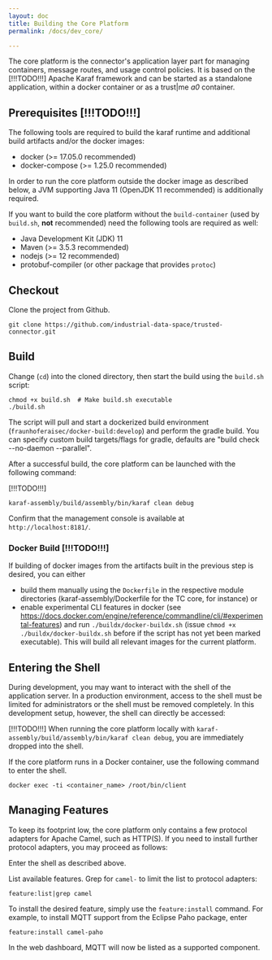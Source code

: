 ```yaml
---
layout: doc
title: Building the Core Platform
permalink: /docs/dev_core/

---
```


The core platform is the connector's application layer part for managing containers, message routes, and usage control policies. It is based on the [!!!TODO!!!] Apache Karaf framework and can be started as a standalone application, within a docker container or as a trust\|me _a0_ container.

## Prerequisites [!!!TODO!!!]

The following tools are required to build the karaf runtime and additional build artifacts and/or the docker images:

* docker (>= 17.05.0 recommended)
* docker-compose (>= 1.25.0 recommended)

In order to run the core platform outside the docker image as described below, a JVM supporting Java 11 (OpenJDK 11 recommended) is additionally required.

If you want to build the core platform without the `build-container` (used by `build.sh`, **not** recommended) need the following tools are required as well:

* Java Development Kit (JDK) 11
* Maven (>= 3.5.3 recommended)
* nodejs (>= 12 recommended)
* protobuf-compiler (or other package that provides `protoc`)

## Checkout

Clone the project from Github.

```
git clone https://github.com/industrial-data-space/trusted-connector.git
```

## Build

Change (`cd`) into the cloned directory, then start the build using the `build.sh` script:

```
chmod +x build.sh  # Make build.sh executable
./build.sh
```

The script will pull and start a dockerized build environment (`fraunhoferaisec/docker-build:develop`) and perform the gradle build.
You can specify custom build targets/flags for gradle, defaults are "build check --no-daemon --parallel".

After a successful build, the core platform can be launched with the following command:


[!!!TODO!!!]
```
karaf-assembly/build/assembly/bin/karaf clean debug
```

Confirm that the management console is available at `http://localhost:8181/`.

### Docker Build [!!!TODO!!!]

If building of docker images from the artifacts built in the previous step is desired, you can either

* build them manually using the `Dockerfile` in the respective module directories (karaf-assembly/Dockerfile for the TC core, for instance) or
* enable experimental CLI features in docker (see https://docs.docker.com/engine/reference/commandline/cli/#experimental-features) and run `./buildx/docker-buildx.sh` (issue `chmod +x ./buildx/docker-buildx.sh` before if the script has not yet been marked executable). This will build all relevant images for the current platform.

## Entering the Shell

During development, you may want to interact with the shell of the application server. In a production environment, access to the shell must be limited for administrators or the shell must be removed completely. In this development setup, however, the shell can directly be accessed:

[!!!TODO!!!] When running the core platform locally with `karaf-assembly/build/assembly/bin/karaf clean debug`, you are immediately dropped into the shell. 

If the core platform runs in a Docker container, use the following command to enter the shell.

```
docker exec -ti <container_name> /root/bin/client
```

## Managing Features

To keep its footprint low, the core platform only contains a few protocol adapters for Apache Camel, such as HTTP(S). If you need to install further protocol adapters, you may proceed as follows:

Enter the shell as described above.

List available features. Grep for `camel-` to limit the list to protocol adapters:

```
feature:list|grep camel
```

To install the desired feature, simply use the `feature:install` command. For example, to install MQTT support from the Eclipse Paho package, enter

```
feature:install camel-paho
```

In the web dashboard, MQTT will now be listed as a supported component.
